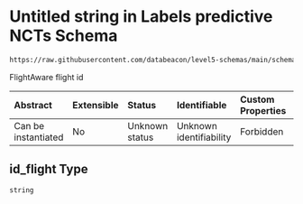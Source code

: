 # Untitled string in Labels predictive NCTs Schema

```txt
https://raw.githubusercontent.com/databeacon/level5-schemas/main/schemas/batch/ncts.schema.json#/properties/id_flight
```

FlightAware flight id

| Abstract            | Extensible | Status         | Identifiable            | Custom Properties | Additional Properties | Access Restrictions | Defined In                                                                    |
| :------------------ | :--------- | :------------- | :---------------------- | :---------------- | :-------------------- | :------------------ | :---------------------------------------------------------------------------- |
| Can be instantiated | No         | Unknown status | Unknown identifiability | Forbidden         | Allowed               | none                | [ncts.schema.json\*](../../out/batch/ncts.schema.json "open original schema") |

## id\_flight Type

`string`
